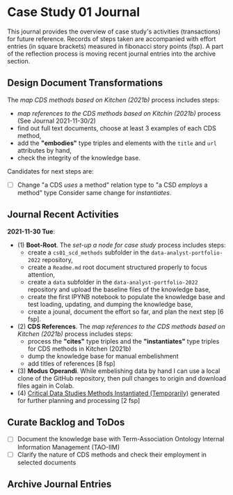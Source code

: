 # Case Study 01 Journal

This journal provides the overview of case study's activities (transactions) for future reference. Records of steps taken are accompanied with effort entries (in square brackets) measured in fibonacci story points (fsp). A part of the reflection process is moving recent journal entries into the archive section.

## Design Document Transformations
The *map CDS methods based on Kitchen (2021b)* process includes steps:
- *map references to the CDS methods based on Kitchin (2021b)* process (See Journal 2021-11-30/2)
- find out full text documents, choose at least 3 examples of each CDS method,
- add the **"embodies"** type triples and elements with the `title` and `url` attributes by hand,
- check the integrity of the knowledge base.

Candidates for next steps are:
- [ ] Change "a CDS *uses* a method" relation type to "a CSD *employs* a method" type Consider same change for *instantiates*.

## Journal Recent Activities
**2021-11-30 Tue**:
- (1) **Boot-Root**. The *set-up a node for case study* process includes steps:
  - create a `cs01_scd_methods` subfolder in the `data-analyst-portfolio-2022` repository,
  - create a `Readme.md` root document structured properly to focus attention,
  - create a `data` subfolder in the `data-analyst-portfolio-2022` repository and upload the baseline files of the knowledge base,
  - create the first IPYNB notebook to populate the knowledge base and test loading, updating, and dumping the knowledge base,
  - create a jounal, document the effort so far, and plan the next step [6 fsp].
- (2) **CDS References**. The *map references to the CDS methods based on Kitchen (2021b)* process includes steps:
  - process the **"cites"** type  triples and the **"instantiates"** type triples for CDS methods in Kitchen (2021b)
  - dump the knowledge base for manual embelishment
  - add titles of references [8 fsp]
- (3) **Modus Operandi**. While embelishing data by hand I can use a local clone of the GitHub repository, then pull changes to origin and download files again in Colab.
- (4) [Critical Data Studies Methods Instantiated (Temporarily)](CDS_methods_instantiated.md) generated for further planning and processing [2 fsp]


## Curate Backlog and ToDos
- [ ] Document the knowledge base with Term-Association Ontology Internal Information Management (TAO-IIM)
- [ ] Clarify the nature of CDS methods and check their employment in selected documents

## Archive Journal Entries
